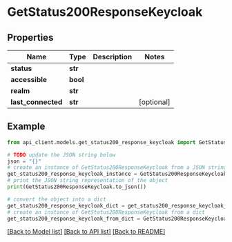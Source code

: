 # GetStatus200ResponseKeycloak


## Properties

Name | Type | Description | Notes
------------ | ------------- | ------------- | -------------
**status** | **str** |  | 
**accessible** | **bool** |  | 
**realm** | **str** |  | 
**last_connected** | **str** |  | [optional] 

## Example

```python
from api_client.models.get_status200_response_keycloak import GetStatus200ResponseKeycloak

# TODO update the JSON string below
json = "{}"
# create an instance of GetStatus200ResponseKeycloak from a JSON string
get_status200_response_keycloak_instance = GetStatus200ResponseKeycloak.from_json(json)
# print the JSON string representation of the object
print(GetStatus200ResponseKeycloak.to_json())

# convert the object into a dict
get_status200_response_keycloak_dict = get_status200_response_keycloak_instance.to_dict()
# create an instance of GetStatus200ResponseKeycloak from a dict
get_status200_response_keycloak_from_dict = GetStatus200ResponseKeycloak.from_dict(get_status200_response_keycloak_dict)
```
[[Back to Model list]](../README.md#documentation-for-models) [[Back to API list]](../README.md#documentation-for-api-endpoints) [[Back to README]](../README.md)


